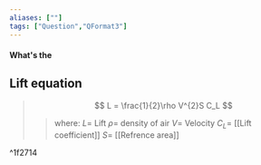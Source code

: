```yaml
---
aliases: [""]
tags: ["Question","QFormat3"]
---
```


#### What's the
## Lift equation
> $$ L = \frac{1}{2}\rho V^{2}S C_L $$ 
>> where:
>> $L =$ Lift
>> $\rho =$ density of air
>> $V =$  Velocity
>> $C_L=$ [[Lift coefficient]]
>> $S=$ [[Refrence area]]

^1f2714
